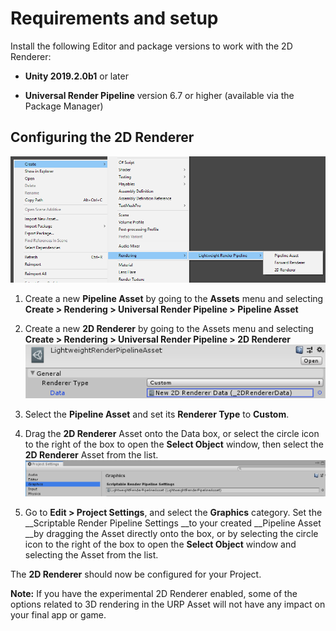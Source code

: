 # Requirements and setup

Install the following Editor and package versions to work with the 2D Renderer:

- __Unity 2019.2.0b1__ or later

- __Universal Render Pipeline__ version 6.7 or higher (available via the Package Manager)

## Configuring the 2D Renderer

![](images\image_2.png)

1. Create a new __Pipeline Asset__ by going to the __Assets__ menu and selecting __Create > Rendering > Universal Render Pipeline > Pipeline Asset__
2. Create a new __2D Renderer__ by going to  the Assets menu and selecting __Create > Rendering > Universal Render Pipeline > 2D Renderer__![](images\image_3.png)

3. Select the __Pipeline Asset__ and set its __Renderer Type__ to __Custom__.

4. Drag the __2D Renderer__ Asset onto the Data box, or select the circle icon to the right of the box to open the __Select Object__ window, then select the __2D Renderer__ Asset from the list.![](images\image_4.png)

5. Go to __Edit > Project Settings__, and select the __Graphics__ category. Set the __Scriptable Render Pipeline Settings __to your created __Pipeline Asset __by dragging the Asset directly onto the box, or by selecting the circle icon to the right of the box to open the __Select Object__ window and selecting the Asset from the list.

The __2D Renderer__ should now be configured for your Project.


**Note:** If you have the experimental 2D Renderer enabled, some of the options related to 3D rendering in the URP Asset will not have any impact on your final app or game.

